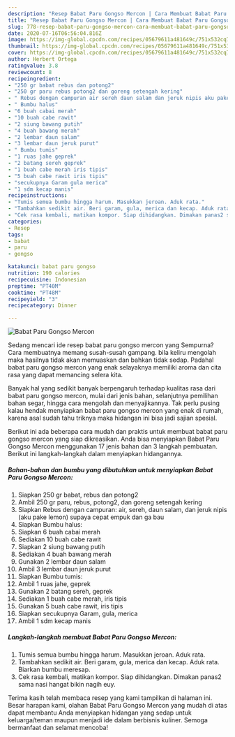 ```yaml
---
description: "Resep Babat Paru Gongso Mercon | Cara Membuat Babat Paru Gongso Mercon Yang Bikin Ngiler"
title: "Resep Babat Paru Gongso Mercon | Cara Membuat Babat Paru Gongso Mercon Yang Bikin Ngiler"
slug: 778-resep-babat-paru-gongso-mercon-cara-membuat-babat-paru-gongso-mercon-yang-bikin-ngiler
date: 2020-07-16T06:56:04.816Z
image: https://img-global.cpcdn.com/recipes/05679611a481649c/751x532cq70/babat-paru-gongso-mercon-foto-resep-utama.jpg
thumbnail: https://img-global.cpcdn.com/recipes/05679611a481649c/751x532cq70/babat-paru-gongso-mercon-foto-resep-utama.jpg
cover: https://img-global.cpcdn.com/recipes/05679611a481649c/751x532cq70/babat-paru-gongso-mercon-foto-resep-utama.jpg
author: Herbert Ortega
ratingvalue: 3.8
reviewcount: 8
recipeingredient:
- "250 gr babat rebus dan potong2"
- "250 gr paru rebus potong2 dan goreng setengah kering"
- " Rebus dengan campuran air sereh daun salam dan jeruk nipis aku pake lemon supaya cepat empuk dan ga bau"
- " Bumbu halus"
- "6 buah cabai merah"
- "10 buah cabe rawit"
- "2 siung bawang putih"
- "4 buah bawang merah"
- "2 lembar daun salam"
- "3 lembar daun jeruk purut"
- " Bumbu tumis"
- "1 ruas jahe geprek"
- "2 batang sereh geprek"
- "1 buah cabe merah iris tipis"
- "5 buah cabe rawit iris tipis"
- "secukupnya Garam gula merica"
- "1 sdm kecap manis"
recipeinstructions:
- "Tumis semua bumbu hingga harum. Masukkan jeroan. Aduk rata."
- "Tambahkan sedikit air. Beri garam, gula, merica dan kecap. Aduk rata. Biarkan bumbu meresap."
- "Cek rasa kembali, matikan kompor. Siap dihidangkan. Dimakan panas2 sama nasi hangat bikin nagih euy."
categories:
- Resep
tags:
- babat
- paru
- gongso

katakunci: babat paru gongso 
nutrition: 190 calories
recipecuisine: Indonesian
preptime: "PT40M"
cooktime: "PT48M"
recipeyield: "3"
recipecategory: Dinner

---
```



![Babat Paru Gongso Mercon](https://img-global.cpcdn.com/recipes/05679611a481649c/751x532cq70/babat-paru-gongso-mercon-foto-resep-utama.jpg)

Sedang mencari ide resep babat paru gongso mercon yang Sempurna? Cara membuatnya memang susah-susah gampang. bila keliru mengolah maka hasilnya tidak akan memuaskan dan bahkan tidak sedap. Padahal babat paru gongso mercon yang enak selayaknya memiliki aroma dan cita rasa yang dapat memancing selera kita.

Banyak hal yang sedikit banyak berpengaruh terhadap kualitas rasa dari babat paru gongso mercon, mulai dari jenis bahan, selanjutnya pemilihan bahan segar, hingga cara mengolah dan menyajikannya. Tak perlu pusing kalau hendak menyiapkan babat paru gongso mercon yang enak di rumah, karena asal sudah tahu triknya maka hidangan ini bisa jadi sajian spesial.




Berikut ini ada beberapa cara mudah dan praktis untuk membuat babat paru gongso mercon yang siap dikreasikan. Anda bisa menyiapkan Babat Paru Gongso Mercon menggunakan 17 jenis bahan dan 3 langkah pembuatan. Berikut ini langkah-langkah dalam menyiapkan hidangannya.

<!--inarticleads1-->

##### Bahan-bahan dan bumbu yang dibutuhkan untuk menyiapkan Babat Paru Gongso Mercon:

1. Siapkan 250 gr babat, rebus dan potong2
1. Ambil 250 gr paru, rebus, potong2, dan goreng setengah kering
1. Siapkan  Rebus dengan campuran: air, sereh, daun salam, dan jeruk nipis (aku pake lemon) supaya cepat empuk dan ga bau
1. Siapkan  Bumbu halus:
1. Siapkan 6 buah cabai merah
1. Sediakan 10 buah cabe rawit
1. Siapkan 2 siung bawang putih
1. Sediakan 4 buah bawang merah
1. Gunakan 2 lembar daun salam
1. Ambil 3 lembar daun jeruk purut
1. Siapkan  Bumbu tumis:
1. Ambil 1 ruas jahe, geprek
1. Gunakan 2 batang sereh, geprek
1. Sediakan 1 buah cabe merah, iris tipis
1. Gunakan 5 buah cabe rawit, iris tipis
1. Siapkan secukupnya Garam, gula, merica
1. Ambil 1 sdm kecap manis




<!--inarticleads2-->

##### Langkah-langkah membuat Babat Paru Gongso Mercon:

1. Tumis semua bumbu hingga harum. Masukkan jeroan. Aduk rata.
1. Tambahkan sedikit air. Beri garam, gula, merica dan kecap. Aduk rata. Biarkan bumbu meresap.
1. Cek rasa kembali, matikan kompor. Siap dihidangkan. Dimakan panas2 sama nasi hangat bikin nagih euy.




Terima kasih telah membaca resep yang kami tampilkan di halaman ini. Besar harapan kami, olahan Babat Paru Gongso Mercon yang mudah di atas dapat membantu Anda menyiapkan hidangan yang sedap untuk keluarga/teman maupun menjadi ide dalam berbisnis kuliner. Semoga bermanfaat dan selamat mencoba!

